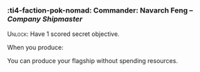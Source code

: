 ### :ti4-faction-pok-nomad: **Commander**: Navarch Feng – _Company Shipmaster_

<span style="font-variant:small-caps;">Unlock</span>: Have 1 scored secret objective.

When you produce:

You can produce your flagship without spending resources.
